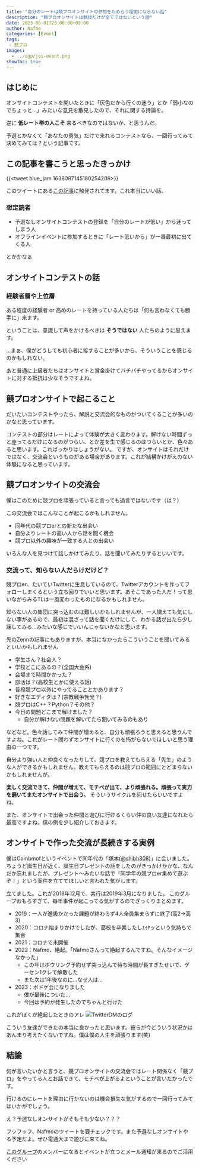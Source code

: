 ```yaml
---
title: "自分のレートは競プロオンサイトの参加をためらう理由にならない話"
description: "競プロオンサイトは競技だけが全てではないという話"
date: 2023-06-01T23:00:00+09:00
author: Nafmo
categories: [Event]
tags: 
 - 競プロ
images:
  - ../ogp/joi-event.png
showToc: true
---
```

## はじめに
オンサイトコンテストを開いたときに「灰色だから行くの迷う」とか「弱小なのでちょっと...」みたいな意見を散見したので、それに関する持論を。

逆に **低レート帯の人こそ** 来るべきなのではないか、と思うんだ。

予選とかなくて「あなたの勇気」だけで来れるコンテストなら、一回行ってみて決めてみては？という記事です。

## この記事を書こうと思ったきっかけ
{{<tweet blue_jam 1638087145180254208>}}

このツイートにある[この記事](https://zenn.dev/blue_jam/articles/5e5b63f2797227)に触発されてます。これ本当にいい話。
### 想定読者
 - 予選なしオンサイトコンテストの登録を「自分のレートが低い」から迷ってしまう人
 - オフラインイベントに参加するときに「レート低いから」が一番最初に出てくる人

とかかなぁ

## オンサイトコンテストの話
### 経験者層や上位層
ある程度の経験者 or 高めのレートを持っている人たちは「何も言わなくても勝手に」来ます。

ということは、意識して声をかけるべきは **そうではない** 人たちのように思えます。

...まぁ、僕がどうしても初心者に接することが多いから、そういうことを感じるのかもしれない。

あと普通に上級者たちはオンサイトと賞金掛けてバチバチやってるからオンサイトに対する抵抗は少なそうですよね。

## 競プロオンサイトで起こること
だいたいコンテストやったら、解説と交流会的なものがついてくることが多いのかなと思っています。

コンテストの部分はレートによって体験が大きく変わります。解けない時間ずっと座ってるだけになるのがつらい、とか差を生で感じるのはつらいとか、色々あると思います。こればっかりはしょうがない。
ですが、オンサイトはそれだけではなく、交流会というものがある場合があります。これが結構かけがえのない体験になると思っています。

## 競プロオンサイトの交流会
僕はこのために競プロを頑張っていると言っても過言ではないです（は？）

この交流会ではこんなことが起こるかもしれません。
 - 同年代の競プロerとの新たな出会い
 - 自分よりレートの高い人から話を聞く機会
 - 競プロ以外の趣味が一致する人との出会い

いろんな人を見つけて話しかけてみたり、話を聞いてみたりするといいです。
### 交流って、知らない人だらけだけど？
競プロer、たいていTwitterに生息しているので、Twitterアカウントを作ってフォローしまくるという立ち回りでいいと思います。あそこであった人だ！って思いながらみるTLは一風変わったものになるかもしれません。

知らない人の集団に突っ込むのは難しいかもしれませんが、一人増えても気にしない事があるので、最初は混ざって話を聞くだけにして、わかる話が出たら少し話してみる...みたいな感じでいいんじゃないかなと思います。

先のZennの記事にもありますが、本当になかったらこういうことを聞いてみるといいかもしれません
 - 学生さん？社会人？
 - 学校どこにあるの？(全国大会系)
 - 会場まで時間かかった？
 - 部活は？(高校生とかに使える話)
 - 普段競プロ以外にやってることとかあります？
 - 好きなエディタは？(宗教戦争勃発？)
 - 競プロはC++？Python？その他？
 - 今日の問題どこまで解けました？
   - 自分が解けない問題を解いてたら聞いてみるのもあり

などなど。色々話してみて仲間が増えると、自分も頑張ろうと思えると思うんですよね。これがレート問わずオンサイトに行くのを怖がらないでほしいと思う理由の一つです。

自分より強い人と仲良くなったりして、競プロを教えてもらえる「先生」のような人ができるかもしれません。教えてもらえるのは競プロの範囲にとどまらないかもしれませんが。

**楽しく交流できて、仲間が増えて、モチベが出て、より頑張れる。頑張って実力を磨いてまたオンサイトで出会う。** そういうサイクルを回せたらいいですよね。

また、オンサイトで出会った仲間と遊びに行けるくらい仲の良い友達になれたら最高ですよね。僕の例を少し紹介しておきます。

## オンサイトで作った交流が長続きする実例
僕はCombmofというイベントで同年代の「[塚本(@shibh308)](https://twitter.com/shibh308)」に会いました。ちょうど誕生日が近く、誕生日プレゼントの話をしたのがきっかけかかな、なんだか忘れましたが、プレゼント～みたいな話で「同学年の競プロer集めて遊ぶぞ！」という案件を立ててほしいと言われた気がします。

立てました。これが2018年12月で、実行は2019年3月になりました。
このグループおもろすぎて、毎年事件が起こってる気がするのでざっくりまとめます。

 - 2019：一人が進級かかった課題が終わらず4人全員集まらずに終了(高2→高3)
 - 2020：コロナ始まりかけでしたが、高校を卒業したしｴｲﾔッという気持ちで集合
 - 2021：コロナで未開催
 - 2022：Nafmo、絶起。「Nafmoさんって絶起するんですね。そんなイメージなかった」
   - この年はボウリング予約せず突っ込んで待ち時間が長すぎたせいで、ゲーセン1クレで解散した
   - また次は1年後なのに...なぜ人は...
 - 2023：ボドゲ会になりました
   - 僕が最後についた...
   - 今回は予約が発生したのでちゃんと行けた

これがぼくが絶起したときのアレ
![TwitterDMのログ](../img/joi-event1.png)

こういう友達ができたの本当に良かったと思います。彼らが今どういう状況かはあんまり考えたくないですね。僕は僕の人生を頑張ります(笑)
## 結論
何が言いたいかと言うと、競プロオンサイトの交流会ではレート関係なく「競プロ」をやってる人とお話できて、モチベが上がるよということが言いたかったです。

行けるのにレートを理由に行かないのは機会損失な気がするので一回行ってみてはいかがでしょう。

え？予選なしオンサイトがそもそも少ない？？？

フッフッフ、Nafmoのツイートを要チェックです。また予選なしオンサイトやる予定だよ。ぜひ電通大まで遊びに来てね。

[このグループ](https://mma-contest.connpass.com/)のメンバーになるとイベントが立つとメール通知が来るのでご活用ください